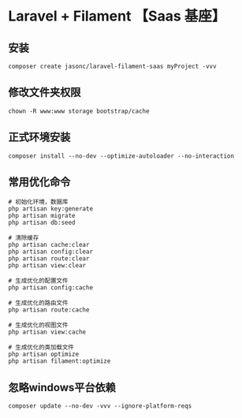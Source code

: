 # Laravel + Filament 【Saas 基座】

## 安装

```shell
composer create jasonc/laravel-filament-saas myProject -vvv
```

## 修改文件夹权限

```shell
chown -R www:www storage bootstrap/cache
```

## 正式环境安装

```shell
composer install --no-dev --optimize-autoloader --no-interaction
```

## 常用优化命令

```shell
# 初始化环境，数据库
php artisan key:generate
php artisan migrate
php artisan db:seed

# 清除缓存
php artisan cache:clear
php artisan config:clear
php artisan route:clear
php artisan view:clear

# 生成优化的配置文件
php artisan config:cache

# 生成优化的路由文件
php artisan route:cache

# 生成优化的视图文件
php artisan view:cache

# 生成优化的类加载文件
php artisan optimize
php artisan filament:optimize
```

## 忽略windows平台依赖

```shell
composer update --no-dev -vvv --ignore-platform-reqs 
```
